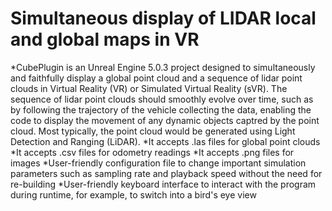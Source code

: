 # Simultaneous display of LIDAR local and global maps in VR

*CubePlugin is an Unreal Engine 5.0.3 project designed to simultaneously and faithfully display a global point cloud and a sequence of lidar point clouds in Virtual Reality (VR) or Simulated Virtual Reality (sVR). The sequence of lidar point clouds should smoothly evolve over time, such as by following the trajectory of the vehicle collecting the data, enabling the code to display the movement of any dynamic objects captred by the point cloud. Most typically, the point cloud would be generated using Light Detection and Ranging (LiDAR).
  *It accepts .las files for global point clouds
  *It accepts .csv files for odometry readings
  *It accepts .png files for images
  *User-friendly configuration file to change important simulation parameters such as sampling rate and playback speed without the need for re-building
  *User-friendly keyboard interface to interact with the program during runtime, for example, to switch into a bird's eye view






